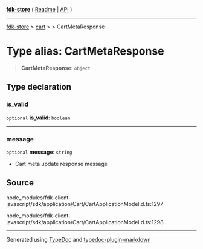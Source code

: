 [**fdk-store**](../../../README.md) ( [Readme](../../../README.md) \| [API](../../../API.md) )

---

[fdk-store](../../../API.md) > [cart](../../README.md) > [<internal>](../README.md) > CartMetaResponse

# Type alias: CartMetaResponse

> **CartMetaResponse**: `object`

## Type declaration

### is_valid

`optional` **is_valid**: `boolean`

---

### message

`optional` **message**: `string`

- Cart meta update response message

## Source

node_modules/fdk-client-javascript/sdk/application/Cart/CartApplicationModel.d.ts:1297

node_modules/fdk-client-javascript/sdk/application/Cart/CartApplicationModel.d.ts:1298

---

Generated using [TypeDoc](https://typedoc.org/) and [typedoc-plugin-markdown](https://www.npmjs.com/package/typedoc-plugin-markdown)

